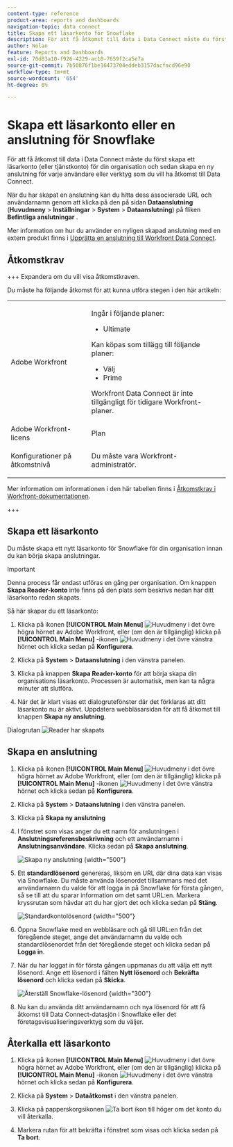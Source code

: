 ```yaml
---
content-type: reference
product-area: reports and dashboards
navigation-topic: data connect
title: Skapa ett läsarkonto för Snowflake
description: För att få åtkomst till data i Data Connect måste du först skapa ett läsarkonto i Snowflake.
author: Nolan
feature: Reports and Dashboards
exl-id: 70d83a10-f926-4229-ac10-7659f2ca5e7a
source-git-commit: 7b50876f1be16473704eddeb3157dacfacd96e90
workflow-type: tm+mt
source-wordcount: '654'
ht-degree: 0%

---
```


# Skapa ett läsarkonto eller en anslutning för Snowflake

För att få åtkomst till data i Data Connect måste du först skapa ett läsarkonto (eller tjänstkonto) för din organisation och sedan skapa en ny anslutning för varje användare eller verktyg som du vill ha åtkomst till Data Connect.

När du har skapat en anslutning kan du hitta dess associerade URL och användarnamn genom att klicka på den på sidan **Dataanslutning** (**Huvudmeny** > **Inställningar** > **System** > **Dataanslutning**) på fliken **Befintliga anslutningar** .

Mer information om hur du använder en nyligen skapad anslutning med en extern produkt finns i [Upprätta en anslutning till Workfront Data Connect](/help/quicksilver/reports-and-dashboards/data-lake/share-data-externally.md).

## Åtkomstkrav

+++ Expandera om du vill visa åtkomstkraven.

Du måste ha följande åtkomst för att kunna utföra stegen i den här artikeln:

<table style="table-layout:auto"> 
 <col> 
 <col> 
 <tbody> 
  <tr> 
   <td role="rowheader">Adobe Workfront</td> 
   <td><p>Ingår i följande planer:</p>
    <ul>
        <li>Ultimate</li> 
    </ul>    
   <p>Kan köpas som tillägg till följande planer:</p> 
    <ul>
        <li>Välj</li> 
        <li>Prime</li>
    </ul> 
    <p>Workfront Data Connect är inte tillgängligt för tidigare Workfront-planer.</p> 
   </td> </td> 
  </tr> 
  <tr> 
   <td role="rowheader">Adobe Workfront-licens</td> 
   <td>Plan</td> 
  </tr> 
  <tr> 
   <td role="rowheader">Konfigurationer på åtkomstnivå</td> 
   <td> <p>Du måste vara Workfront-administratör.</p></td> 
  </tr> 
 </tbody> 
</table>

Mer information om informationen i den här tabellen finns i [Åtkomstkrav i Workfront-dokumentationen](/help/quicksilver/administration-and-setup/add-users/access-levels-and-object-permissions/access-level-requirements-in-documentation.md).

+++

## Skapa ett läsarkonto

Du måste skapa ett nytt läsarkonto för Snowflake för din organisation innan du kan börja skapa anslutningar.

>[!IMPORTANT]
>
>Denna process får endast utföras en gång per organisation. Om knappen **Skapa Reader-konto** inte finns på den plats som beskrivs nedan har ditt läsarkonto redan skapats.

Så här skapar du ett läsarkonto:

1. Klicka på ikonen **[!UICONTROL Main Menu]** ![Huvudmeny](/help/_includes/assets/main-menu-icon.png) i det övre högra hörnet av Adobe Workfront, eller (om den är tillgänglig) klicka på **[!UICONTROL Main Menu]** -ikonen ![Huvudmeny](/help/_includes/assets/main-menu-icon-left-nav.png) i det övre vänstra hörnet och klicka sedan på **Konfigurera**.

1. Klicka på **System** > **Dataanslutning** i den vänstra panelen.

1. Klicka på knappen **Skapa Reader-konto** för att börja skapa din organisations läsarkonto. Processen är automatisk, men kan ta några minuter att slutföra.

1. När det är klart visas ett dialogrutefönster där det förklaras att ditt läsarkonto nu är aktivt. Uppdatera webbläsarsidan för att få åtkomst till knappen **Skapa ny anslutning**.

Dialogrutan ![Reader har skapats](/help/quicksilver/reports-and-dashboards/data-lake/assets/data-connect-reader-account-created.png)

## Skapa en anslutning

1. Klicka på ikonen **[!UICONTROL Main Menu]** ![Huvudmeny](/help/_includes/assets/main-menu-icon.png) i det övre högra hörnet av Adobe Workfront, eller (om den är tillgänglig) klicka på **[!UICONTROL Main Menu]** -ikonen ![Huvudmeny](/help/_includes/assets/main-menu-icon-left-nav.png) i det övre vänstra hörnet och klicka sedan på **Konfigurera**.

1. Klicka på **System** > **Dataanslutning** i den vänstra panelen.

1. Klicka på **Skapa ny anslutning**

1. I fönstret som visas anger du ett namn för anslutningen i **Anslutningsreferensbeskrivning** och ett användarnamn i **Anslutningsanvändare**. Klicka sedan på **Skapa anslutning**.

   ![Skapa ny anslutning](/help/quicksilver/reports-and-dashboards/data-lake/assets/new-reader-connection.png) {width="500"}

1. Ett **standardlösenord** genereras, liksom en URL där dina data kan visas via Snowflake. Du måste använda lösenordet tillsammans med det användarnamn du valde för att logga in på Snowflake för första gången, så se till att du sparar information om det samt URL:en. Markera kryssrutan som hävdar att du har gjort det och klicka sedan på **Stäng**.

   ![Standardkontolösenord](/help/quicksilver/reports-and-dashboards/data-lake/assets/default-password-reader-account.png) {width="500"}

1. Öppna Snowflake med en webbläsare och gå till URL:en från det föregående steget, ange det användarnamn du valde och standardlösenordet från det föregående steget och klicka sedan på **Logga in**.

1. När du har loggat in för första gången uppmanas du att välja ett nytt lösenord. Ange ett lösenord i fälten **Nytt lösenord** och **Bekräfta lösenord** och klicka sedan på **Skicka**.

   ![Återställ Snowflake-lösenord](/help/quicksilver/reports-and-dashboards/data-lake/assets/reset-snowflake-password.png) {width="300"}

1. Nu kan du använda ditt användarnamn och nya lösenord för att få åtkomst till Data Connect-datasjön i Snowflake eller det företagsvisualiseringsverktyg som du väljer.

## Återkalla ett läsarkonto

1. Klicka på ikonen **[!UICONTROL Main Menu]** ![Huvudmeny](/help/_includes/assets/main-menu-icon.png) i det övre högra hörnet av Adobe Workfront, eller (om den är tillgänglig) klicka på **[!UICONTROL Main Menu]** -ikonen ![Huvudmeny](/help/_includes/assets/main-menu-icon-left-nav.png) i det övre vänstra hörnet och klicka sedan på **Konfigurera**.

1. Klicka på **System** > **Dataåtkomst** i den vänstra panelen.

1. Klicka på papperskorgsikonen ![Ta bort ikon](/help/quicksilver/reports-and-dashboards/data-lake/assets/delete.png) till höger om det konto du vill återkalla.

1. Markera rutan för att bekräfta i fönstret som visas och klicka sedan på **Ta bort**.
